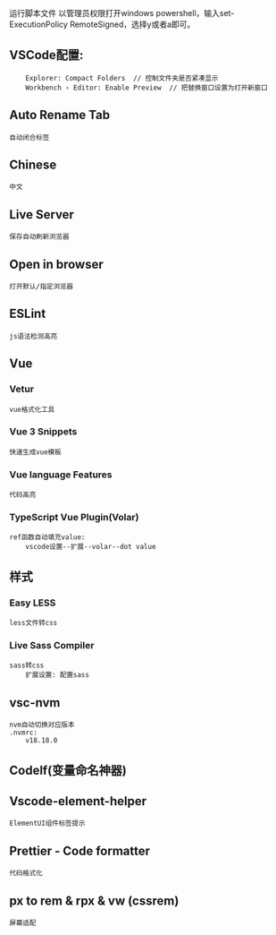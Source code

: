 运行脚本文件
        以管理员权限打开windows powershell，输入set-ExecutionPolicy RemoteSigned，选择y或者a即可。

## VSCode配置:
        Explorer: Compact Folders  // 控制文件夹是否紧凑显示
        Workbench › Editor: Enable Preview  // 把替换窗口设置为打开新窗口

<!-- 基本配置 -->
## Auto Rename Tab
    自动闭合标签

## Chinese
    中文

## Live Server
    保存自动刷新浏览器

## Open in browser
    打开默认/指定浏览器

## ESLint
    js语法检测高亮

<!-- Vue -->
## Vue
### Vetur
    vue格式化工具

### Vue 3 Snippets
    快速生成vue模板

### Vue language Features
    代码高亮

### TypeScript Vue Plugin(Volar)
    ref函数自动填充value:
        vscode设置--扩展--volar--dot value

<!-- 样式 -->
## 样式
### Easy LESS
    less文件转css

### Live Sass Compiler
    sass转css
        扩展设置: 配置sass











## vsc-nvm
    nvm自动切换对应版本
    .nvmrc:
        v18.18.0

## Codelf(变量命名神器)

## Vscode-element-helper
    ElementUI组件标签提示

## Prettier - Code formatter
    代码格式化

## px to rem & rpx & vw (cssrem)
    屏幕适配
